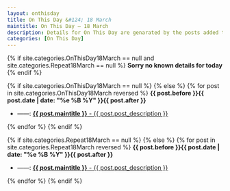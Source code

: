 ```yaml
---
layout: onthisday
title: On This Day &#124; 18 March
maintitle: On This Day — 18 March
description: Details for On This Day are genarated by the posts added to the website so the content is subject to changes/updates over time.
categories: [On This Day]
---
```


{% if site.categories.OnThisDay18March == null and site.categories.Repeat18March == null %}
<strong>Sorry no known details for today</strong>
{% endif %}

{% if site.categories.OnThisDay18March == null %}
{% else %}
{% for post in site.categories.OnThisDay18March reversed %}
<strong>{{ post.before }}{{ post.date | date: "%e %B %Y" }}{{ post.after }}</strong>
<ul>
<li> ——: <a href="{{ post.url }}"><strong>{{ post.maintitle }}</strong> - {{ post.post_description }}</a></li>
</ul>
{% endfor %}
{% endif %}

{% if site.categories.Repeat18March == null %}
{% else %}
{% for post in site.categories.Repeat18March reversed %}
<strong>{{ post.before }}{{ post.date | date: "%e %B %Y" }}{{ post.after }}</strong>
<ul>
<li> ——: <a href="{{ post.url }}"><strong>{{ post.maintitle }}</strong> - {{ post.post_description }}</a></li>
</ul>
{% endfor %}
{% endif %}
